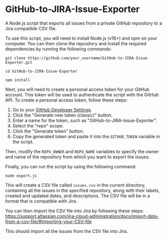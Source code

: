 # GitHub-to-JIRA-Issue-Exporter
A Node.js script that exports all issues from a private GitHub repository to a Jira compatible CSV file.

To use this script, you will need to install Node.js (v16+) and npm on your computer. You can then clone the repository and install the required dependencies by running the following commands:

```
git clone https://github.com/your_username/GitHub-to-JIRA-Issue-Exporter.git

cd GitHub-to-JIRA-Issue-Exporter

npm install
```

Next, you will need to create a personal access token for your GitHub account. This token will be used to authenticate the script with the GitHub API. To create a personal access token, follow these steps:

1. Go to your [GitHub Developer Settings](https://github.com/settings/tokens).
2. Click the "Generate new token (classic)" button.
3. Enter a name for the token, such as "GitHub-to-JIRA-Issue-Exporter".
4. Select the "repo" scope.
5. Click the "Generate token" button.
6. Copy the generated token and paste it into the `GITHUB_TOKEN` variable in the script.

Then, modify the `REPO_OWNER` and `REPO_NAME` variables to specify the owner and name of the repository from which you want to export the issues.

Finally, you can run the script by using the following command:

```
node export.js
```

This will create a CSV file called `issues.csv` in the current directory, containing all the issues in the specified repository, along with their labels, created and updated dates, and descriptions. The CSV file will be in a format that is compatible with Jira.

You can then import the CSV file into Jira by following these steps:
https://support.atlassian.com/jira-cloud-administration/docs/import-data-from-a-csv-file/#Importing-your-CSV-file

This should import all the issues from the CSV file into Jira.
